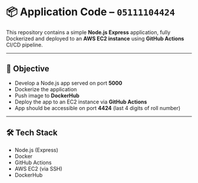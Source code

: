 # 📦 Application Code – `05111104424`

This repository contains a simple **Node.js Express** application, fully Dockerized and deployed to an **AWS EC2 instance** using **GitHub Actions** CI/CD pipeline.

---

## 🎯 Objective

- Develop a Node.js app served on port **5000**
- Dockerize the application
- Push image to **DockerHub**
- Deploy the app to an EC2 instance via **GitHub Actions**
- App should be accessible on port **4424** (last 4 digits of roll number)

---

## 🛠️ Tech Stack

- Node.js (Express)
- Docker
- GitHub Actions
- AWS EC2 (via SSH)
- DockerHub
